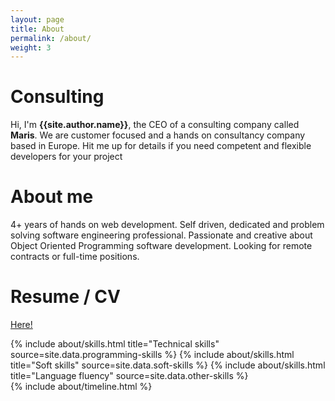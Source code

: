 ```yaml
---
layout: page
title: About
permalink: /about/
weight: 3
---
```


# **Consulting**
Hi, I'm <b>{{site.author.name}}</b>, the CEO of a consulting company called <b>Maris</b>. We are customer focused and a hands on consultancy company based in Europe. Hit me up for details if you need competent and flexible developers for your project

# **About me**
4+ years of hands on web development. Self driven, dedicated and problem solving software engineering professional. Passionate and creative about Object Oriented Programming software development. Looking for remote contracts or full-time positions.

# **Resume / CV**
<a href="{{ site.author.resume }}">Here!</a>

<div class="row">
{% include about/skills.html title="Technical skills" source=site.data.programming-skills %}
{% include about/skills.html title="Soft skills" source=site.data.soft-skills %}
{% include about/skills.html title="Language fluency" source=site.data.other-skills %}
</div>

<div class="row">
{% include about/timeline.html %}
</div>
